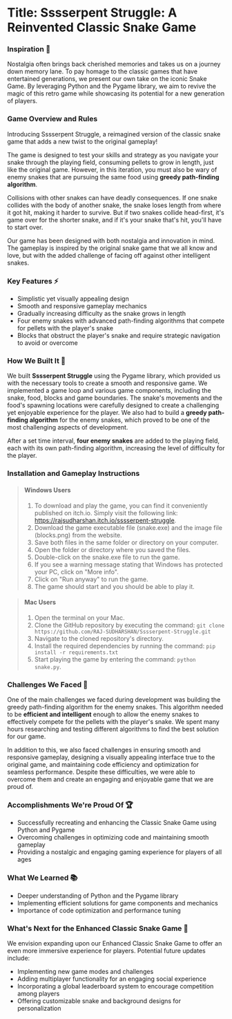 # Title: Sssserpent Struggle: A Reinvented Classic Snake Game

### Inspiration 🌟
Nostalgia often brings back cherished memories and takes us on a journey down memory lane. To pay homage to the classic games that have entertained generations, we present our own take on the iconic Snake Game. By leveraging Python and the Pygame library, we aim to revive the magic of this retro game while showcasing its potential for a new generation of players.

### Game Overview and Rules
Introducing Sssserpent Struggle, a reimagined version of the classic snake game that adds a new twist to the original gameplay!

The game is designed to test your skills and strategy as you navigate your snake through the playing field, consuming pellets to grow in length, just like the original game. However, in this iteration, you must also be wary of enemy snakes that are pursuing the same food using **greedy path-finding algorithm**.

Collisions with other snakes can have deadly consequences. If one snake collides with the body of another snake, the snake loses length from where it got hit, making it harder to survive. But if two snakes collide head-first, it's game over for the shorter snake, and if it's your snake that's hit, you'll have to start over.

Our game has been designed with both nostalgia and innovation in mind. The gameplay is inspired by the original snake game that we all know and love, but with the added challenge of facing off against other intelligent snakes.

### Key Features ⚡
- Simplistic yet visually appealing design
- Smooth and responsive gameplay mechanics
- Gradually increasing difficulty as the snake grows in length
- Four enemy snakes with advanced path-finding algorithms that compete for pellets with the player's snake
- Blocks that obstruct the player's snake and require strategic navigation to avoid or overcome

### How We Built It 🔧
We built **Sssserpent Struggle** using the Pygame library, which provided us with the necessary tools to create a smooth and responsive game. We implemented a game loop and various game components, including the snake, food, blocks and game boundaries. The snake's movements and the food's spawning locations were carefully designed to create a challenging yet enjoyable experience for the player. We also had to build a **greedy path-finding algorithm** for the enemy snakes, which proved to be one of the most challenging aspects of development.

After a set time interval, **four enemy snakes** are added to the playing field, each with its own path-finding algorithm, increasing the level of difficulty for the player.

### Installation and Gameplay Instructions

> #### Windows Users
> 1. To download and play the game, you can find it conveniently published on itch.io. Simply visit the following link: https://rajsudharshan.itch.io/sssserpent-struggle.
> 2. Download the game executable file (snake.exe) and the image file (blocks.png) from the website.
> 3. Save both files in the same folder or directory on your computer.
> 4. Open the folder or directory where you saved the files.
> 5. Double-click on the snake.exe file to run the game. 
> 6. If you see a warning message stating that Windows has protected your PC, click on "More info".
> 7. Click on "Run anyway" to run the game.
> 8. The game should start and you should be able to play it. 

> #### Mac Users
> 1. Open the terminal on your Mac.
> 2. Clone the GitHub repository by executing the command:
 `git clone https://github.com/RAJ-SUDHARSHAN/Sssserpent-Struggle.git`
> 3. Navigate to the cloned repository's directory.
> 4. Install the required dependencies by running the command: 
`pip install -r requirements.txt`
> 5. Start playing the game by entering the command: 
`python snake.py`.

### Challenges We Faced 🚧
One of the main challenges we faced during development was building the greedy path-finding algorithm for the enemy snakes. This algorithm needed to be **efficient and intelligent** enough to allow the enemy snakes to effectively compete for the pellets with the player's snake. We spent many hours researching and testing different algorithms to find the best solution for our game.

In addition to this, we also faced challenges in ensuring smooth and responsive gameplay, designing a visually appealing interface true to the original game, and maintaining code efficiency and optimization for seamless performance. Despite these difficulties, we were able to overcome them and create an engaging and enjoyable game that we are proud of.

### Accomplishments We're Proud Of 🏆
- Successfully recreating and enhancing the Classic Snake Game using Python and Pygame
- Overcoming challenges in optimizing code and maintaining smooth gameplay
- Providing a nostalgic and engaging gaming experience for players of all ages

### What We Learned 📚
- Deeper understanding of Python and the Pygame library
- Implementing efficient solutions for game components and mechanics
- Importance of code optimization and performance tuning

### What's Next for the Enhanced Classic Snake Game 🚀
We envision expanding upon our Enhanced Classic Snake Game to offer an even more immersive experience for players. Potential future updates include:

- Implementing new game modes and challenges
- Adding multiplayer functionality for an engaging social experience
- Incorporating a global leaderboard system to encourage competition among players
- Offering customizable snake and background designs for personalization
